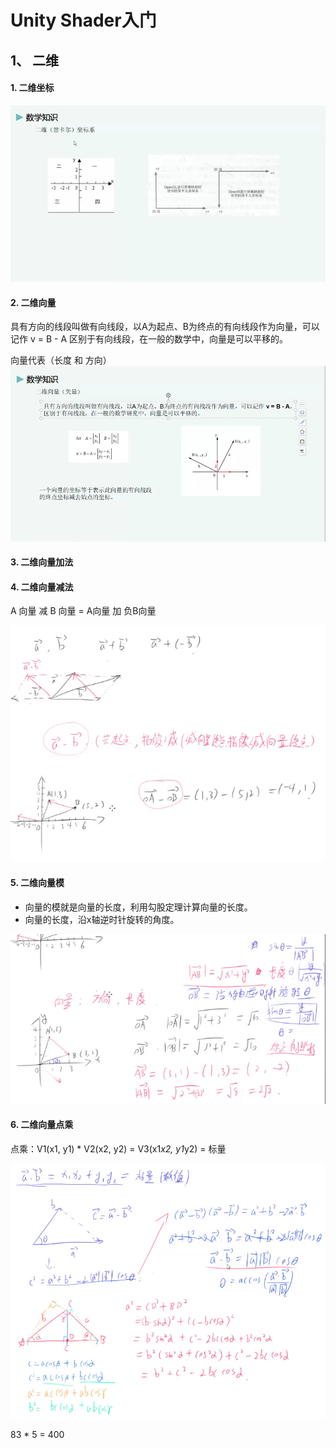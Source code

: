 # Unity Shader入门

## 1、 二维

#### 1. 二维坐标
<img src="./image/02/201-二维坐标.png" width="600px"></img>

#### 2. 二维向量

具有方向的线段叫做有向线段，以A为起点、B为终点的有向线段作为向量，可以记作 v = B - A 区别于有向线段，在一般的数学中，向量是可以平移的。

向量代表（长度 和 方向）
<img src="./image/02/202-二维向量.png" width="600px"></img>

#### 3. 二维向量加法



#### 4. 二维向量减法

A 向量 减  B 向量  =  A向量 加 负B向量

<img src="./image/02/204-二维向量减法.png" width="600px"></img>


#### 5. 二维向量模

* 向量的模就是向量的长度，利用勾股定理计算向量的长度。
* 向量的长度，沿x轴逆时针旋转的角度。

<img src="./image/02/205-二维向量模.png" width="600px"></img>

#### 6. 二维向量点乘

点乘：V1(x1, y1) * V2(x2, y2) = V3(x1*x2, y1*y2) = 标量

<img src="./image/02/206-二维向量点乘1.png" width="600px"></img>
 

83 * 5 = 400 



